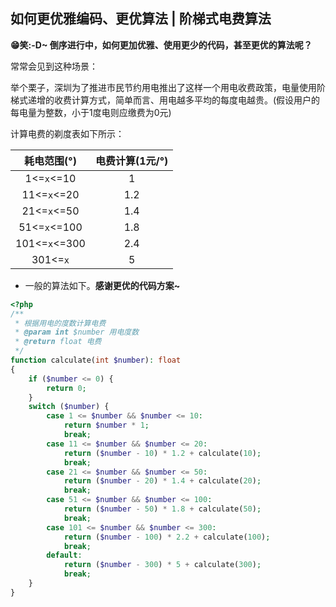 ##  如何更优雅编码、更优算法 | 阶梯式电费算法 

**😁笑:-D~ 倒序进行中，如何更加优雅、使用更少的代码，甚至更优的算法呢？**

常常会见到这种场景：

举个栗子，深圳为了推进市民节约用电推出了这样一个用电收费政策，电量使用阶梯式递增的收费计算方式，简单而言、用电越多平均的每度电越贵。(假设用户的每电量为整数，小于1度电则应缴费为0元)

计算电费的剃度表如下所示：

|  耗电范围(°)  | 电费计算(1元/°) |
| :-----------: | :-------------: |
|  1<=`x`<=10   |        1        |
|  11<=`x`<=20  |       1.2       |
|  21<=`x`<=50  |       1.4       |
| 51<=`x`<=100  |       1.8       |
| 101<=`x`<=300 |       2.4       |
|   301<=`x`    |        5        |

- 一般的算法如下。**感谢更优的代码方案~**

```php
<?php
/**
 * 根据用电的度数计算电费
 * @param int $number 用电度数
 * @return float 电费
 */
function calculate(int $number): float
{
    if ($number <= 0) {
        return 0;
    }
    switch ($number) {
        case 1 <= $number && $number <= 10:
            return $number * 1;
            break;
        case 11 <= $number && $number <= 20:
            return ($number - 10) * 1.2 + calculate(10);
            break;
        case 21 <= $number && $number <= 50:
            return ($number - 20) * 1.4 + calculate(20);
            break;
        case 51 <= $number && $number <= 100:
            return ($number - 50) * 1.8 + calculate(50);
            break;
        case 101 <= $number && $number <= 300:
            return ($number - 100) * 2.2 + calculate(100);
            break;
        default:
            return ($number - 300) * 5 + calculate(300);
            break;
    }
}
```

